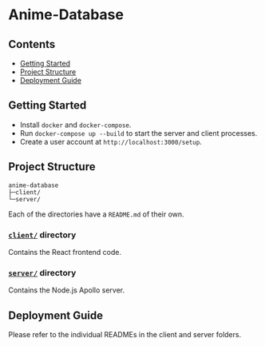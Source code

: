 # Anime-Database

## Contents

- [Getting Started](#getting-started)
- [Project Structure](#project-structure)
- [Deployment Guide](#deployment-guide)

## Getting Started

- Install `docker` and `docker-compose`.
- Run `docker-compose up --build` to start the server and client processes.
- Create a user account at `http://localhost:3000/setup`.

## Project Structure

```
anime-database
├─client/
└─server/
```

Each of the directories have a `README.md` of their own.

### [`client/`](./client/README.md) directory

Contains the React frontend code.

### [`server/`](./server/README.md) directory

Contains the Node.js Apollo server.

## Deployment Guide

Please refer to the individual READMEs in the client and server folders.
